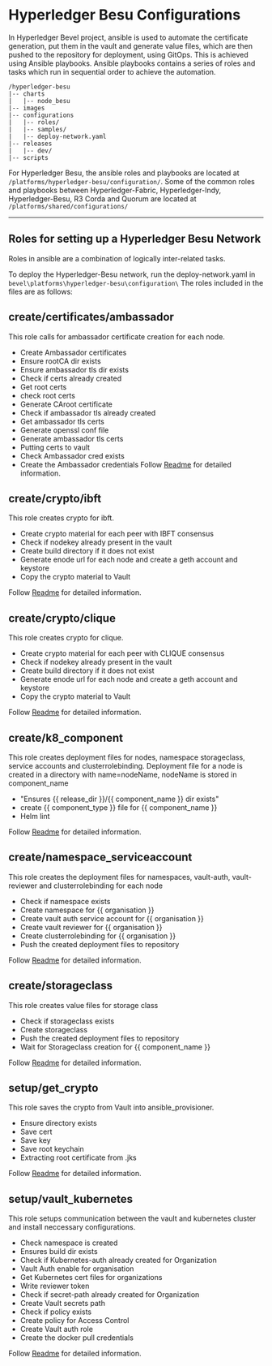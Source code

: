 [//]: # (##############################################################################################)
[//]: # (Copyright Accenture. All Rights Reserved.)
[//]: # (SPDX-License-Identifier: Apache-2.0)
[//]: # (##############################################################################################)

# Hyperledger Besu Configurations

In Hyperledger Bevel project, ansible is used to automate the certificate generation, put them in the vault and generate value files, which are then pushed to the repository for deployment, using GitOps. This is achieved using Ansible playbooks.
Ansible playbooks contains a series of roles and tasks which run in sequential order to achieve the automation.

```
/hyperledger-besu
|-- charts
|   |-- node_besu
|-- images
|-- configurations
|   |-- roles/
|   |-- samples/
|   |-- deploy-network.yaml
|-- releases
|   |-- dev/
|-- scripts
```

For Hyperledger Besu, the ansible roles and playbooks are located at `/platforms/hyperledger-besu/configuration/`. Some of the common roles and playbooks between Hyperledger-Fabric, Hyperledger-Indy, Hyperledger-Besu, R3 Corda and Quorum are located at `/platforms/shared/configurations/`

-------------

## Roles for setting up a Hyperledger Besu Network

Roles in ansible are a combination of logically inter-related tasks.

To deploy the Hyperledger-Besu network, run the deploy-network.yaml in `bevel\platforms\hyperledger-besu\configuration\`
The roles included in the files are as follows:

## **create/certificates/ambassador**

This role calls for ambassador certificate creation for each node.
* Create Ambassador certificates
* Ensure rootCA dir exists
* Ensure ambassador tls dir exists
* Check if certs already created
* Get root certs
* check root certs
* Generate CAroot certificate
* Check if ambassador tls already created
* Get ambassador tls certs
* Generate openssl conf file
* Generate ambassador tls certs
* Putting certs to vault
* Check Ambassador cred exists
* Create the Ambassador credentials
Follow [Readme](https://github.com/hyperledger/bevel/tree/main/platforms/hyperledger-besu/configuration/roles/create/certificates/ambassador) for detailed information.

## **create/crypto/ibft**

This role creates crypto for ibft.
* Create crypto material for each peer with IBFT consensus
* Check if nodekey already present in the vault
* Create build directory if it does not exist
* Generate enode url for each node and create a geth account and keystore
* Copy the crypto material to Vault

Follow [Readme](https://github.com/hyperledger/bevel/tree/main/platforms/hyperledger-besu/configuration/roles/create/crypto/ibft) for detailed information.

## **create/crypto/clique**

This role creates crypto for clique.
* Create crypto material for each peer with CLIQUE consensus
* Check if nodekey already present in the vault
* Create build directory if it does not exist
* Generate enode url for each node and create a geth account and keystore
* Copy the crypto material to Vault

Follow [Readme](https://github.com/hyperledger/bevel/blob/main/platforms/hyperledger-besu/configuration/roles/create/crypto/clique) for detailed information.

## **create/k8_component**

This role creates deployment files for nodes, namespace storageclass, service accounts and clusterrolebinding. Deployment file for a node is created in a directory with name=nodeName, nodeName is stored in component_name
* "Ensures {{ release_dir }}/{{ component_name }} dir exists"
* create {{ component_type }} file for {{ component_name }}
* Helm lint

Follow [Readme](https://github.com/hyperledger/bevel/tree/main/platforms/hyperledger-besu/configuration/roles/create/k8_component) for detailed information.

## **create/namespace_serviceaccount**

This role creates the deployment files for namespaces, vault-auth, vault-reviewer and clusterrolebinding for each node
* Check if namespace exists
* Create namespace for {{ organisation }}
* Create vault auth service account for {{ organisation }}
* Create vault reviewer for {{ organisation }}
* Create clusterrolebinding for {{ organisation }}
* Push the created deployment files to repository

Follow [Readme](https://github.com/hyperledger/bevel/tree/main/platforms/hyperledger-besu/configuration/roles/create/namespace_serviceaccount) for detailed information.

## **create/storageclass**

This role creates value files for storage class
* Check if storageclass exists
* Create storageclass
* Push the created deployment files to repository
* Wait for Storageclass creation for {{ component_name }}

Follow [Readme](https://github.com/hyperledger/bevel/tree/main/platforms/hyperledger-besu/configuration/roles/create/storageclass) for detailed information.

## **setup/get_crypto**

This role saves the crypto from Vault into ansible_provisioner.
* Ensure directory exists
* Save cert
* Save key
* Save root keychain
* Extracting root certificate from .jks

Follow [Readme](https://github.com/hyperledger/bevel/tree/main/platforms/hyperledger-besu/configuration/roles/setup/get_crypto) for detailed information.


## **setup/vault_kubernetes**

This role setups communication between the vault and kubernetes cluster and install neccessary configurations.

* Check namespace is created
* Ensures build dir exists
* Check if Kubernetes-auth already created for Organization
* Vault Auth enable for organisation
* Get Kubernetes cert files for organizations
* Write reviewer token
* Check if secret-path already created for Organization
* Create Vault secrets path
* Check if policy exists
* Create policy for Access Control
* Create Vault auth role
* Create the docker pull credentials

Follow [Readme](https://github.com/hyperledger/bevel/tree/main/platforms/hyperledger-besu/configuration/roles/setup/vault_kubernetes) for detailed information.